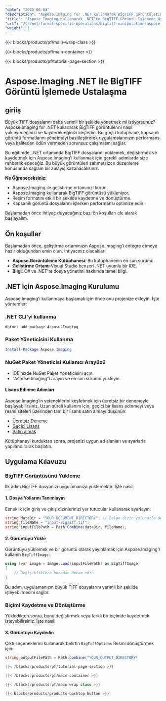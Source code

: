 ```yaml
---
"date": "2025-06-03"
"description": "Aspose.Imaging for .NET kullanarak BigTIFF görüntülerini nasıl verimli bir şekilde yükleyeceğinizi, değiştireceğinizi ve kaydedeceğinizi öğrenin. Adım adım kılavuzumuzla uygulamanızın performansını artırın."
"title": "Aspose.Imaging Kullanarak .NET'te BigTIFF Görüntü İşlemede Ustalaşın"
"url": "/tr/net/format-specific-operations/bigtiff-manipulation-aspose-imaging-dotnet/"
"weight": 1
---
```


{{< blocks/products/pf/main-wrap-class >}}

{{< blocks/products/pf/main-container >}}

{{< blocks/products/pf/tutorial-page-section >}}
# Aspose.Imaging .NET ile BigTIFF Görüntü İşlemede Ustalaşma

## giriiş

Büyük TIFF dosyalarını daha verimli bir şekilde yönetmek mi istiyorsunuz? Aspose.Imaging for .NET kullanarak BigTIFF görüntülerini nasıl yükleyeceğinizi ve kaydedeceğinizi keşfedin. Bu güçlü kütüphane, kapsamlı görüntü formatlarını yönetmeyi basitleştirerek uygulamalarınızın performans veya kaliteden ödün vermeden sorunsuz çalışmasını sağlar.

Bu eğitimde, .NET ortamında BigTIFF dosyalarını yüklemek, değiştirmek ve kaydetmek için Aspose.Imaging'i kullanmak için gerekli adımlarda size rehberlik edeceğiz. Bu büyük görüntüleri zahmetsizce düzenleme konusunda sağlam bir anlayış kazanacaksınız.

**Ne Öğreneceksiniz:**
- Aspose.Imaging ile geliştirme ortamınızı kurun.
- Aspose.Imaging kullanarak BigTIFF görüntüsü yükleniyor.
- Resim formatını etkili bir şekilde kaydetme ve dönüştürme.
- Kapsamlı görüntü dosyalarını işlerken performansı optimize edin.

Başlamadan önce ihtiyaç duyacağınız bazı ön koşulları ele alarak başlayalım.

## Ön koşullar

Başlamadan önce, geliştirme ortamınızın Aspose.Imaging'i entegre etmeye hazır olduğundan emin olun. İhtiyacınız olacaklar:
- **Aspose.Görüntüleme Kütüphanesi**: Bu kütüphanenin en son sürümü.
- **Geliştirme Ortamı**:Visual Studio benzeri .NET uyumlu bir IDE.
- **Bilgi**: C# ve .NET'te dosya yönetimi hakkında temel bilgi.

## .NET için Aspose.Imaging Kurulumu

Aspose.Imaging'i kullanmaya başlamak için önce onu projenize ekleyin. İşte yöntemler:

### .NET CLI'yi kullanma
```shell
dotnet add package Aspose.Imaging
```

### Paket Yöneticisini Kullanma
```powershell
Install-Package Aspose.Imaging
```

### NuGet Paket Yöneticisi Kullanıcı Arayüzü
- IDE’nizde NuGet Paket Yöneticisini açın.
- "Aspose.Imaging"i arayın ve en son sürümü yükleyin.

#### Lisans Edinme Adımları
Aspose.Imaging'in yeteneklerini keşfetmek için ücretsiz bir denemeyle başlayabilirsiniz. Uzun süreli kullanım için, geçici bir lisans edinmeyi veya resmi siteleri üzerinden tam bir lisans satın almayı düşünün:

- [Ücretsiz Deneme](https://releases.aspose.com/imaging/net/)
- [Geçici Lisans](https://purchase.aspose.com/temporary-license/)
- [Satın almak](https://purchase.aspose.com/buy)

Kütüphaneyi kurduktan sonra, projenizi uygun ad alanları ve ayarlarla yapılandırarak başlatın.

## Uygulama Kılavuzu

### BigTIFF Görüntüsünü Yükleme

İlk adım BigTIFF dosyanızı uygulamanıza yüklemektir. İşte nasıl:

#### 1. Dosya Yollarını Tanımlayın
Esneklik için giriş ve çıkış dizinlerinizi yer tutucular kullanarak ayarlayın:
```csharp
string dataDir = "YOUR_DOCUMENT_DIRECTORY"; // Belge dizin yolunuzla değiştirin
string fileName = "input-BigTiff.tif";
string inputFilePath = Path.Combine(dataDir, fileName);
```

#### 2. Görüntüyü Yükle
Görüntüyü yüklemek ve bir görüntü olarak yayınlamak için Aspose.Imaging'i kullanın `BigTiffImage`:
```csharp
using (var image = Image.Load(inputFilePath) as BigTiffImage)
{
    // Değişikliklere buradan devam edin
}
```
Bu adım, uygulamanızın büyük TIFF dosyalarını verimli bir şekilde işleyebilmesini sağlar.

### Biçimi Kaydetme ve Dönüştürme

Yükledikten sonra, bunu değiştirmek veya farklı bir biçimde kaydetmek isteyebilirsiniz. İşte nasıl:

#### 3. Görüntüyü Kaydedin
Çıktı seçeneklerini kullanarak belirtin `BigTiffOptions` Resmi dönüştürmek için:
```csharp
string outputFilePath = Path.Combine("YOUR_OUTPUT_DIRECTORY\

{{< /blocks/products/pf/tutorial-page-section >}}

{{< /blocks/products/pf/main-container >}}

{{< /blocks/products/pf/main-wrap-class >}}

{{< blocks/products/products-backtop-button >}}